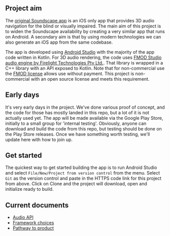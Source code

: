 ## Project aim
The [original Soundscape app](https://github.com/Scottish-Tech-Army/Soundscape) is an iOS only app that provides 3D audio navigation for the blind or visually impaired. The main aim of this project is to widen the Soundscape availability by creating a very similar app that runs on Android. A secondary aim is that by using modern technologies we can also generate an iOS app from the same codebase.

The app is developed using [Android Studio](https://developer.android.com/studio) with the majority of the app code written in Kotlin. For 3D audio rendering, the code uses [FMOD Studio audio engine by Firelight Technologies Pty Ltd.](https://www.fmod.com/). That library is wrapped in a C++ library with an API exposed to Kotlin. Note that for non-commercial use the [FMOD license](https://www.fmod.com/legal) allows use without payment. This project is non-commercial with an open source license and meets this requirement.
## Early days
It's very early days in the project. We've done various proof of concept, and the code for those has mostly landed in this repo, but a lot of it is not actually used yet. The app will be made available via the Google Play Store, initially to a small group for 'internal testing'. Obviously, anyone can download and build the code from this repo, but testing should be done on the Play Store releases. Once we have something worth testing, we'll update here with how to join up.   

## Get started
The quickest way to get started building the app is to run Android Studio and select `File/New/Project from version control` from the menu. Select `Git` as the version control and paste in the HTTPS code link for this project from above. Click on Clone and the project will download, open and initialize ready to build.

## Current documents
* [Audio API](audio-API.md)
* [Framework choices](framework.md)
* [Pathway to product](pathway-to-product.md)
